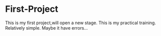 # First-Project
This is my first project,will open a new stage.
This is my practical training.
Relatively simple.
Maybe it have errors...
